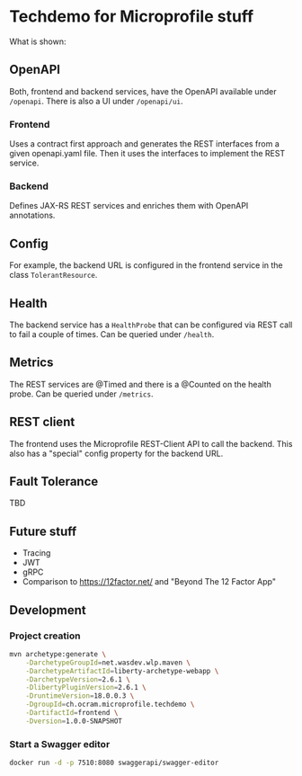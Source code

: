 # Techdemo for Microprofile stuff
What is shown:


## OpenAPI
Both, frontend and backend services, have the OpenAPI available under `/openapi`. There is also a UI under `/openapi/ui`.

### Frontend
Uses a contract first approach and generates the REST interfaces from a given openapi.yaml file. Then it uses the interfaces to implement the REST service.

### Backend
Defines JAX-RS REST services and enriches them with OpenAPI annotations.


## Config
For example, the backend URL is configured in the frontend service in the class `TolerantResource`.


## Health
The backend service has a `HealthProbe` that can be configured via REST call to fail a couple of times. Can be queried under `/health`.


## Metrics
The REST services are @Timed and there is a @Counted on the health probe. Can be queried under `/metrics`.


## REST client
The frontend uses the Microprofile REST-Client API to call the backend. This also has a "special" config property for the backend URL.


## Fault Tolerance
TBD


## Future stuff
* Tracing
* JWT
* gRPC
* Comparison to https://12factor.net/ and "Beyond The 12 Factor App"


## Development

### Project creation
```bash
mvn archetype:generate \
    -DarchetypeGroupId=net.wasdev.wlp.maven \
    -DarchetypeArtifactId=liberty-archetype-webapp \
    -DarchetypeVersion=2.6.1 \
    -DlibertyPluginVersion=2.6.1 \
    -DruntimeVersion=18.0.0.3 \
    -DgroupId=ch.ocram.microprofile.techdemo \
    -DartifactId=frontend \
    -Dversion=1.0.0-SNAPSHOT
```

### Start a Swagger editor
```bash
docker run -d -p 7510:8080 swaggerapi/swagger-editor
```
